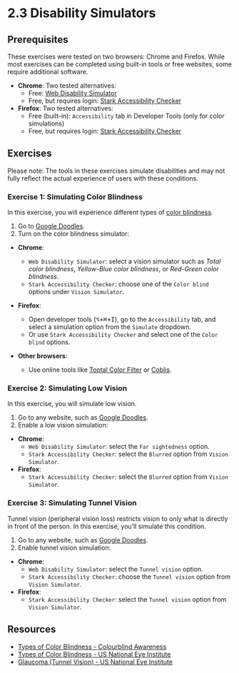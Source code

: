 # 2.3 Disability Simulators

## Prerequisites

These exercises were tested on two browsers: Chrome and Firefox. While most exercises can be completed using built-in tools or free websites, some require additional software.

- **Chrome**: Two tested alternatives:
  - Free: [Web Disability Simulator](https://chromewebstore.google.com/detail/web-disability-simulator/olioanlbgbpmdlgjnnampnnlohigkjla)
  - Free, but requires login: [Stark Accessibility Checker](https://chromewebstore.google.com/detail/stark-accessibility-check/fkfaapnmfippddbeemjjbclenphooipm)
- **Firefox**: Two tested alternatives:
  - Free (built-in): `Accessibility` tab in Developer Tools (only for color simulations)
  - Free, but requires login: [Stark Accessibility Checker](https://addons.mozilla.org/en-US/firefox/addon/stark-accessibility-checker/)

## Exercises

Please note: The tools in these exercises simulate disabilities and may not fully reflect the actual experience of users with these conditions.

### Exercise 1: Simulating Color Blindness

In this exercise, you will experience different types of [color blindness](https://www.nei.nih.gov/learn-about-eye-health/eye-conditions-and-diseases/color-blindness/types-color-vision-deficiency).

1. Go to [Google Doodles](https://doodles.google/).
2. Turn on the color blindness simulator:

- **Chrome**:
  - `Web Disability Simulator`: select a vision simulator such as _Total color blindness_, _Yellow-Blue color blindness_, or _Red-Green color blindness_.
  - `Stark Accessibility Checker`: choose one of the `Color blind` options under `Vision Simulator`.
- **Firefox**:

  - Open developer tools (<kbd>⌥+⌘+I</kbd>), go to the `Accessibility` tab, and select a simulation option from the `Simulate` dropdown.
  - Or use `Stark Accessibility Checker` and select one of the `Color blind` options.

- **Other browsers**:
  - Use online tools like [Toptal Color Filter](https://www.toptal.com/designers/colorfilter/) or [Coblis](https://www.color-blindness.com/coblis-color-blindness-simulator/).

### Exercise 2: Simulating Low Vision

In this exercise, you will simulate low vision.

1. Go to any website, such as [Google Doodles](https://doodles.google/).
2. Enable a low vision simulation:

- **Chrome**:
  - `Web Disability Simulator`: select the `Far sightedness` option.
  - `Stark Accessibility Checker`: select the `Blurred` option from `Vision Simulator`.
- **Firefox**:
  - `Stark Accessibility Checker`: select the `Blurred` option from `Vision Simulator`.

### Exercise 3: Simulating Tunnel Vision

Tunnel vision (peripheral vision loss) restricts vision to only what is directly in front of the person. In this exercise, you’ll simulate this condition.

1. Go to any website, such as [Google Doodles](https://doodles.google/).
2. Enable tunnel vision simulation:

- **Chrome**:
  - `Web Disability Simulator`: select the `Tunnel vision` option.
  - `Stark Accessibility Checker`: choose the `Tunnel vision` option from `Vision Simulator`.
- **Firefox**:
  - `Stark Accessibility Checker`: select the `Tunnel vision` option from `Vision Simulator`.

## Resources

- [Types of Color Blindness - Colourblind Awareness](https://www.colourblindawareness.org/colour-blindness/types-of-colour-blindness/)
- [Types of Color Blindness - US National Eye Institute](https://www.nei.nih.gov/learn-about-eye-health/eye-conditions-and-diseases/color-blindness/types-color-vision-deficiency)
- [Glaucoma (Tunnel Vision) - US National Eye Institute](https://www.nei.nih.gov/learn-about-eye-health/eye-conditions-and-diseases/glaucoma)
